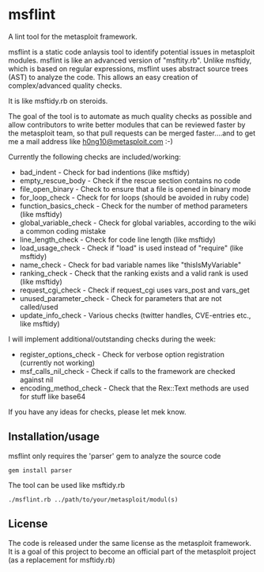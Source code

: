 msflint
=======

A lint tool for the metasploit framework.

msflint is a static code anlaysis tool to identify potential issues in metasploit modules. msflint is like an advanced
version of "msftity.rb". Unlike msftidy, which is based on regular expressions, msflint uses abstract source trees (AST) to 
analyze the code. This allows an easy creation of complex/advanced quality checks.

It is like msftidy.rb on steroids.

The goal of the tool is to automate as much quality checks as possible and allow contributors to write better modules
that can be reviewed faster by the metasploit team, so that pull requests can be merged faster....and to get me a 
mail address like h0ng10@metasploit.com :-)


Currently the following checks are included/working:

- bad_indent - Check for bad indentions (like msftidy)
- empty_rescue_body - Check if the rescue section contains no code
- file_open_binary - Check to ensure that a file is opened in binary mode
- for_loop_check - Check for for loops (should be avoided in ruby code)
- function_basics_check - Check for the number of method parameters (like msftidy)
- global_variable_check - Check for global variables, according to the wiki a common coding mistake  
- line_length_check - Check for code line length (like msftidy)
- load_usage_check - Check if "load" is used instead of "require" (like msftidy)
- name_check - Check for bad variable names like "thisIsMyVariable" 
- ranking_check - Check that the ranking exists and a valid rank is used (like msftidy)
- request_cgi_check - Check if request_cgi uses vars_post and vars_get
- unused_parameter_check - Check for parameters that are not called/used
- update_info_check - Various checks (twitter handles, CVE-entries etc., like msftidy)

I will implement additional/outstanding checks during the week:
- register_options_check - Check for verbose option registration (currently not working)
- msf_calls_nil_check - Check if calls to the framework are checked against nil
- encoding_method_check - Check that the Rex::Text methods are used for stuff like base64

If you have any ideas for checks, please let mek know.


## Installation/usage
msflint only requires the 'parser' gem to analyze the source code

```
gem install parser
```

The tool can be used like msftidy.rb


```
./msflint.rb ../path/to/your/metasploit/modul(s)
```

## License

The code is released under the same license as the metasploit framework. It is a goal of this project to become
an official part of the metasploit project (as a replacement for msftidy.rb)

